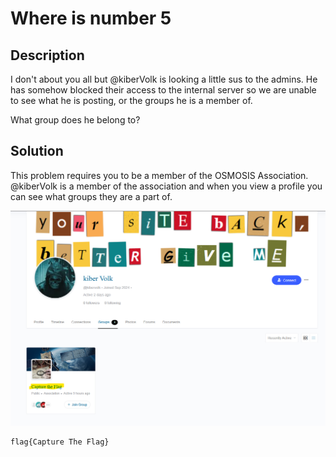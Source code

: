 # Where is number 5

## Description

I don't about you all but @kiberVolk is looking a little sus to the admins. He has somehow blocked their access to the internal server so we are unable to see what he is posting, or the groups he is a member of.

What group does he belong to?

## Solution

This problem requires you to be a member of the OSMOSIS Association. @kiberVolk is a member of the association and when you view a profile you can see what groups they are a part of. 

![](/images/6.png)

```
flag{Capture The Flag}
```


